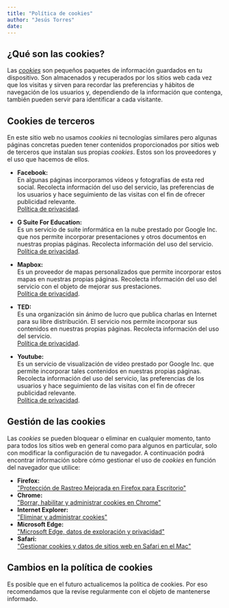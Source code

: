 ```yaml
---
title: "Política de cookies"
author: "Jesús Torres"
date: 
---
```

## ¿Qué son las cookies?

Las [_cookies_](https://www.youtube.com/watch?v=WPKLBgEF-PU) son pequeños paquetes de información guardados en tu dispositivo. 
Son almacenados y recuperados por los sitios web cada vez que los visitas y sirven para recordar las preferencias y hábitos de navegación de los usuarios y, dependiendo de la información que contenga, también pueden servir para identificar a cada visitante.

## Cookies de terceros

En este sitio web no usamos _cookies_ ni tecnologías similares pero algunas páginas concretas pueden tener contenidos proporcionados por sitios web de terceros que instalan sus propias _cookies_.
Estos son los proveedores y el uso que hacemos de ellos.

* **Facebook:**\
En algunas páginas incorporamos vídeos y fotografías de esta red social.
Recolecta información del uso del servicio, las preferencias de los usuarios y hace seguimiento de las visitas con el fin de ofrecer publicidad relevante.\
[Política de privacidad](https://www.facebook.com/policy.php).

* **G Suite For Education:**\
Es un servicio de suite informática en la nube prestado por Google Inc. que nos permite incorporar presentaciones y otros documentos en nuestras propias páginas.
Recolecta información del uso del servicio.\
[Política de privacidad](https://gsuite.google.com/terms/education_privacy.html).

* **Mapbox:**\
Es un proveedor de mapas personalizados que permite incorporar estos mapas en nuestras propias páginas.
Recolecta información del uso del servicio con el objeto de mejorar sus prestaciones.\
[Política de privacidad](https://mapbox.com/legal/privacy/).

* **TED:**\
Es una organización sin ánimo de lucro que publica charlas en Internet para su libre distribución.
El servicio nos permite incorporar sus contenidos en nuestras propias páginas.
Recolecta información del uso del servicio.\
[Política de privacidad](https://www.ted.com/about/our-organization/our-policies-terms/privacy-policy).

* **Youtube:**\
Es un servicio de visualización de vídeo prestado por Google Inc. que permite incorporar tales contenidos en nuestras propias páginas.
Recolecta información del uso del servicio, las preferencias de los usuarios y hace seguimiento de las visitas con el fin de ofrecer publicidad relevante.\
[Política de privacidad](https://policies.google.com/privacy?hl=es&gl=it).

## Gestión de las cookies

Las _cookies_ se pueden bloquear o eliminar en cualquier momento, tanto para todos los sitios web en general como para algunos en particular, solo con modificar la configuración de tu navegador.
A continuación podrá encontrar información sobre cómo gestionar el uso de _cookies_ en función del navegador que utilice:

* **Firefox:** \
["Protección de Rastreo Mejorada en Firefox para Escritorio"](https://support.mozilla.org/es/kb/proteccion-de-rastreo-mejorada-en-firefox-para-esc)
* **Chrome:** \
["Borrar, habilitar y administrar cookies en Chrome"](https://support.google.com/chrome/answer/95647?co=GENIE.Platform%3DDesktop&hl=es)
* **Internet Explorer:** \
["Eliminar y administrar cookies"](https://support.microsoft.com/es-es/help/17442/windows-internet-explorer-delete-manage-cookies)
* **Microsoft Edge:** \
["Microsoft Edge, datos de exploración y privacidad"](https://privacy.microsoft.com/es-es/windows-10-microsoft-edge-and-privacy)
* **Safari:** \
["Gestionar cookies y datos de sitios web en Safari en el Mac"](https://support.apple.com/es-es/guide/safari/sfri11471/mac)

## Cambios en la política de cookies

Es posible que en el futuro actualicemos la política de cookies.
Por eso recomendamos que la revise regularmente con el objeto de mantenerse informado.
